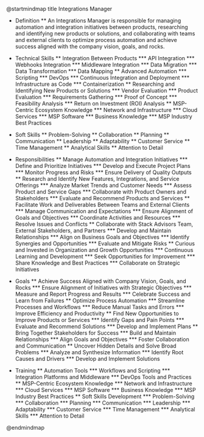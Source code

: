 @startmindmap
title Integrations Manager

* Definition
** An Integrations Manager is responsible for managing automation and integration initiatives between products, researching and identifying new products or solutions, and collaborating with teams and external clients to optimize process automation and achieve success aligned with the company vision, goals, and rocks.

* Technical Skills
** Integration Between Products
*** API Integration
*** Webhooks Integration
*** Middleware Integration
*** Data Migration
*** Data Transformation
*** Data Mapping
** Advanced Automation
*** Scripting
*** DevOps
*** Continuous Integration and Deployment
*** Infrastructure as Code
*** Containerization
** Researching and Identifying New Products or Solutions
*** Vendor Evaluation
*** Product Evaluation
*** Requirements Gathering
*** Proof of Concept
*** Feasibility Analysis
*** Return on Investment (ROI) Analysis
** MSP-Centric Ecosystem Knowledge
*** Network and Infrastructure
*** Cloud Services
*** MSP Software
*** Business Knowledge
*** MSP Industry Best Practices

* Soft Skills
** Problem-Solving
** Collaboration
** Planning
** Communication
** Leadership
** Adaptability
** Customer Service
** Time Management
** Analytical Skills
** Attention to Detail

* Responsibilities
** Manage Automation and Integration Initiatives
*** Define and Prioritize Initiatives
*** Develop and Execute Project Plans
*** Monitor Progress and Risks
*** Ensure Delivery of Quality Outputs
** Research and Identify New Features, Integrations, and Service Offerings
*** Analyze Market Trends and Customer Needs
*** Assess Product and Service Gaps
*** Collaborate with Product Owners and Stakeholders
*** Evaluate and Recommend Products and Services
** Facilitate Work and Deliverables Between Teams and External Clients
*** Manage Communication and Expectations
*** Ensure Alignment of Goals and Objectives
*** Coordinate Activities and Resources
*** Resolve Issues and Conflicts
** Collaborate with Stack Advisors Team, External Stakeholders, and Partners
*** Develop and Maintain Relationships
*** Align on Business Goals and Objectives
*** Identify Synergies and Opportunities
*** Evaluate and Mitigate Risks
** Curious and Invested in Organization and Growth Opportunities
*** Continuous Learning and Development
*** Seek Opportunities for Improvement
*** Share Knowledge and Best Practices
*** Collaborate on Strategic Initiatives

* Goals
** Achieve Success Aligned with Company Vision, Goals, and Rocks
*** Ensure Alignment of Initiatives with Strategic Objectives
*** Measure and Report Progress and Results
*** Celebrate Success and Learn from Failures
** Optimize Process Automation
*** Streamline Processes and Workflows
*** Reduce Manual Tasks and Errors
*** Improve Efficiency and Productivity
** Find New Opportunities to Improve Products or Services
*** Identify Gaps and Pain Points
*** Evaluate and Recommend Solutions
*** Develop and Implement Plans
** Bring Together Stakeholders for Success
*** Build and Maintain Relationships
*** Align Goals and Objectives
*** Foster Collaboration and Communication
** Uncover Hidden Details and Solve Broad Problems
*** Analyze and Synthesize Information
*** Identify Root Causes and Drivers
*** Develop and Implement Solutions

* Training
** Automation Tools
*** Workflows and Scripting
*** Integration Platforms and Middleware
*** DevOps Tools and Practices
** MSP-Centric Ecosystem Knowledge
*** Network and Infrastructure
*** Cloud Services
*** MSP Software
*** Business Knowledge
*** MSP Industry Best Practices
** Soft Skills Development
*** Problem-Solving
*** Collaboration
*** Planning
*** Communication
*** Leadership
*** Adaptability
*** Customer Service
*** Time Management
*** Analytical Skills
*** Attention to Detail

@endmindmap
